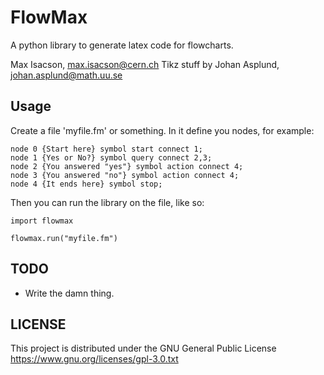 FlowMax
=======

A python library to generate latex code for flowcharts.

Max Isacson, max.isacson@cern.ch
Tikz stuff by Johan Asplund, johan.asplund@math.uu.se

Usage
-----
Create a file 'myfile.fm' or something. In it define you nodes, for example:
```
node 0 {Start here} symbol start connect 1;
node 1 {Yes or No?} symbol query connect 2,3;
node 2 {You answered "yes"} symbol action connect 4;
node 3 {You answered "no"} symbol action connect 4;
node 4 {It ends here} symbol stop;
```
Then you can run the library on the file, like so:
```
import flowmax

flowmax.run("myfile.fm")
```


TODO
----
- Write the damn thing.

LICENSE
-------
This project is distributed under the GNU General Public License https://www.gnu.org/licenses/gpl-3.0.txt
